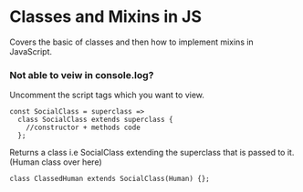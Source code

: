 # Classes and Mixins in JS
Covers the basic of classes and then how to implement mixins in JavaScript.

### Not able to veiw in console.log?
Uncomment the script tags which you want to view.


```
const SocialClass = superclass => 
  class SocialClass extends superclass { 
    //constructor + methods code 
  };
```
Returns a class i.e SocialClass extending the superclass that is passed to it. (Human class over here)
```
class ClassedHuman extends SocialClass(Human) {};
```